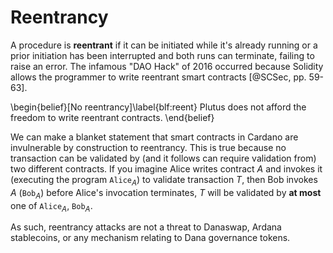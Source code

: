 # Reentrancy

A procedure is **reentrant** if it can be initiated while it's already running or a prior initiation has been interrupted and both runs can terminate, failing to raise an error. The infamous "DAO Hack" of 2016 occurred because Solidity allows the programmer to write reentrant smart contracts [@SCSec, pp. 59-63]. 

\begin{belief}[No reentrancy]\label{blf:reent}
Plutus does not afford the freedom to write reentrant contracts.
\end{belief}

We can make a blanket statement that smart contracts in Cardano are invulnerable by construction to reentrancy. This is true because no transaction can be validated by (and it follows can require validation from) two different contracts. If you imagine Alice writes contract $A$ and invokes it (executing the program $\texttt{Alice}_A$) to validate transaction $T$, then Bob invokes $A$ ($\texttt{Bob}_A$) before Alice's invocation terminates, $T$ will be validated by **at most** one of $\texttt{Alice}_A$, $\texttt{Bob}_A$. 

As such, reentrancy attacks are not a threat to Danaswap, Ardana stablecoins, or any mechanism relating to Dana governance tokens. 
